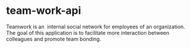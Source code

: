 # team-work-api
Teamwork is an ​ internal social network for employees of an organization. The goal of this application is to facilitate more interaction between colleagues and promote team bonding.
